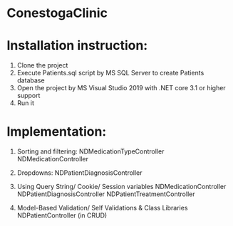 # ConestogaClinic

# Installation instruction:
1. Clone the project
2. Execute Patients.sql script by MS SQL Server to create Patients database
3. Open the project by MS Visual Studio 2019 with .NET core 3.1 or higher support
4. Run it

# Implementation:
1. Sorting and filtering:
NDMedicationTypeController
NDMedicationController

2. Dropdowns:
NDPatientDiagnosisController

3. Using Query String/ Cookie/ Session variables
NDMedicationController
NDPatientDiagnosisController
NDPatientTreatmentController

4. Model-Based Validation/ Self Validations & Class Libraries
NDPatientController (in CRUD)
